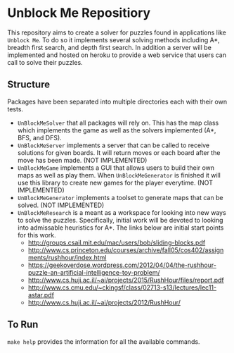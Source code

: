 # Unblock Me Repositiory

This repository aims to create a solver for puzzles found in applications like ```Unblock Me```. To do so it implements several solving methods including A\*, breadth first search, and depth first search. In addition a server will be implemented and hosted on heroku to provide a web service that users can call to solve their puzzles. 

## Structure

Packages have been separated into multiple directories each with their own tests.

* ```UnBlockMeSolver``` that all packages will rely on. This has the map class which implements the game as well as the solvers implemented (A\*, BFS, and DFS).
* ```UnBlockMeServer``` implements a server that can be called to receive solutions for given boards. It will return moves or each board after the move has been made. (NOT IMPLEMENTED)
* ```UnBlockMeGame``` implements a GUI that allows users to build their own maps as well as play them. When ```UnBlockMeGenerator``` is finished it will use this library to create new games for the player everytime. (NOT IMPLEMENTED)
* ```UnBlockMeGenerator``` implements a toolset to generate maps that can be solved. (NOT IMPLEMENTED)
* ```UnBlockMeResearch``` is a meant as a workspace for looking into new ways to solve the puzzles. Specifically, initial work will be devoted to looking into admissable heuristics for A\*. The links below are initial start points for this work.
	* http://groups.csail.mit.edu/mac/users/bob/sliding-blocks.pdf
	* http://www.cs.princeton.edu/courses/archive/fall05/cos402/assignments/rushhour/index.html
	* https://geekoverdose.wordpress.com/2012/04/04/the-rushhour-puzzle-an-artificial-intelligence-toy-problem/
	* http://www.cs.huji.ac.il/~ai/projects/2015/RushHour/files/report.pdf
	* http://www.cs.cmu.edu/~ckingsf/class/02713-s13/lectures/lec11-astar.pdf
	* http://www.cs.huji.ac.il/~ai/projects/2012/RushHour/

## To Run

```make help``` provides the information for all the available commands.

